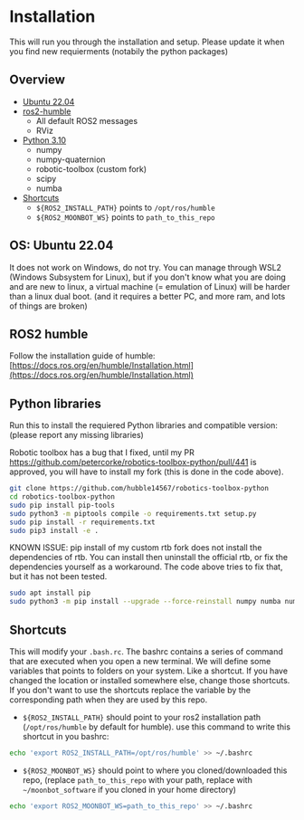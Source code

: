 # Installation

This will run you through the installation and setup. Please update it when you find new requierments 
(notabily the python packages)

## Overview

* [Ubuntu 22.04](installation.md#os-ubuntu-2204)
* [ros2-humble](installation.md#ROS2-humble)
  * All default ROS2 messages
  * RViz
* [Python 3.10](installation.md#Python-libraries)
  * numpy
  * numpy-quaternion
  * robotic-toolbox (custom fork)
  * scipy
  * numba 
* [Shortcuts](installation.md#Shortcuts)
  * `${ROS2_INSTALL_PATH}` points to `/opt/ros/humble`
  * `${ROS2_MOONBOT_WS}` points to `path_to_this_repo`

## OS: Ubuntu 22.04

It does not work on Windows, do not try.
You can manage through WSL2 (Windows Subsystem for Linux), but if you don't know what you are doing and are new to linux, a virtual machine (= emulation of Linux) will be harder than a linux dual boot. (and it requires a better PC, and more ram, and lots of things are broken)

## ROS2 humble

Follow the installation guide of humble: [https://docs.ros.org/en/humble/Installation.html](https://docs.ros.org/en/humble/Installation.html)

## Python libraries

Run this to install the requiered Python libraries and compatible version:
(please report any missing libraries)

Robotic toolbox has a bug that I fixed, until my PR https://github.com/petercorke/robotics-toolbox-python/pull/441 is approved, you will have to install my fork (this is done in the code above).
````bash
git clone https://github.com/hubble14567/robotics-toolbox-python
cd robotics-toolbox-python
sudo pip install pip-tools
sudo python3 -m piptools compile -o requirements.txt setup.py
sudo pip install -r requirements.txt
sudo pip3 install -e .
````

KNOWN ISSUE: pip install of my custom rtb fork does not install the dependencies of rtb. You can install then uninstall the official rtb, or fix the dependencies yourself as a workaround. The code above tries to fix that, but it has not been tested.

````bash
sudo apt install pip
sudo python3 -m pip install --upgrade --force-reinstall numpy numba numpy-quaternion scipy
````


## Shortcuts

This will modify your `.bash.rc`. The bashrc contains a series of command that are executed when you open a new terminal.
We will define some variables that points to folders on your system. Like a shortcut. If you have changed the location or installed somewhere else, change those shortcuts.  If you don't want to use the shortcuts replace the variable by the corresponding path when they are used by this repo.

- `${ROS2_INSTALL_PATH}` should point to your ros2 installation path (`/opt/ros/humble` by default for humble). use this command to write this shortcut in you bashrc:
````bash
echo 'export ROS2_INSTALL_PATH=/opt/ros/humble' >> ~/.bashrc
````
- `${ROS2_MOONBOT_WS}` should point to where you cloned/downloaded this repo, (replace `path_to_this_repo` with your path, replace with `~/moonbot_software` if you cloned in your home directory)
````bash
echo 'export ROS2_MOONBOT_WS=path_to_this_repo' >> ~/.bashrc
````


